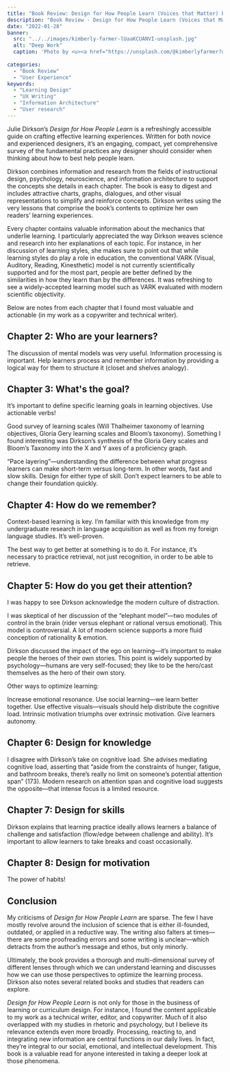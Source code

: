 ```yaml
---
title: "Book Review: Design for How People Learn (Voices that Matter) by Julie Dirkson"
description: "Book Review - Design for How People Learn (Voices that Matter)"
date: "2022-01-28"
banner:
  src: "../../images/kimberly-farmer-lUaaKCUANVI-unsplash.jpg"
  alt: "Deep Work"
  caption: 'Photo by <u><a href="https://unsplash.com/@kimberlyfarmer?utm_source=unsplash&utm_medium=referral&utm_content=creditCopyText">Kimberly Farmer</a></u>'
  
categories:
  - "Book Review"
  - "User Experience"
keywords:
  - "Learning Design"
  - "UX Writing"
  - "Information Architecture"
  - "User research"
---
```

Julie Dirkson’s *Design for How People Learn* is a refreshingly accessible guide on crafting effective learning experiences. Written for both novice and experienced designers, it’s an engaging, compact, yet comprehensive survey of the fundamental practices any designer should consider when thinking about how to best help people learn. 

Dirkson combines information and research from the fields of instructional design, psychology, neuroscience, and information architecture to support the concepts she details in each chapter. The book is easy to digest and includes attractive charts, graphs, dialogues, and other visual representations to simplify and reinforce concepts. Dirkson writes using the very lessons that comprise the book’s contents to optimize her own readers’ learning experiences.

Every chapter contains valuable information about the mechanics that underlie learning. I particularly appreciated the way Dirkson weaves science and research into her explanations of each topic. For instance, in her discussion of learning styles, she makes sure to point out that while learning styles do play a role in education, the conventional VARK (Visual, Auditory, Reading, Kinesthetic) model is not currently scientifically supported and for the most part, people are better defined by the similarities in how they learn than by the differences. It was refreshing to see a widely-accepted learning model such as VARK evaluated with modern scientific objectivity.

Below are notes from each chapter that I found most valuable and actionable (in my work as a copywriter and technical writer).

## Chapter 2: Who are your learners?

The discussion of mental models was very useful. Information processing is important. Help learners process and remember information by providing a logical way for them to structure it (closet and shelves analogy).

## Chapter 3: What's the goal?

It’s important to define specific learning goals in learning objectives. Use actionable verbs!

Good survey of learning scales (Will Thalheimer taxonomy of learning objectives, Gloria Gery learning scales and Bloom’s taxonomy). Something I found interesting was Dirkson’s synthesis of the Gloria Gery scales and Bloom’s Taxonomy into the X and Y axes of a proficiency graph.

“Pace layering”—understanding the difference between what progress learners can make short-term versus long-term. In other words, fast and slow skills. Design for either type of skill. Don’t expect learners to be able to change their foundation quickly.

## Chapter 4: How do we remember?

Context-based learning is key. I’m familiar with this knowledge from my undergraduate research in language acquisition as well as from my foreign language studies. It’s well-proven.

The best way to get better at something is to do it. For instance, it’s necessary to practice retrieval, not just recognition, in order to be able to retrieve.

## Chapter 5: How do you get their attention?

I was happy to see Dirkson acknowledge the modern culture of distraction.

I was skeptical of her discussion of the “elephant model”—two modules of control in the brain (rider versus elephant or rational versus emotional). This model is controversial. A lot of modern science supports a more fluid conception of rationality & emotion.

Dirkson discussed the impact of the ego on learning—it’s important to make people the heroes of their own stories. This point is widely supported by psychology—humans are very self-focused; they like to be the hero/cast themselves as the hero of their own story.

Other ways to optimize learning:

Increase emotional resonance.
Use social learning—we learn better together.
Use effective visuals—visuals should help distribute the cognitive load.
Intrinsic motivation triumphs over extrinsic motivation. Give learners autonomy.

## Chapter 6: Design for knowledge

I disagree with Dirkson’s take on cognitive load. She advises mediating cognitive load, asserting that “aside from the constraints of hunger, fatigue, and bathroom breaks, there’s really no limit on someone’s potential attention span” (173). Modern research on attention span and cognitive load suggests the opposite—that intense focus is a limited resource.

## Chapter 7: Design for skills

Dirkson explains that learning practice ideally allows learners a balance of challenge and satisfaction (flow/edge between challenge and ability). It’s important to allow learners to take breaks and coast occasionally.

## Chapter 8: Design for motivation

The power of habits!

## Conclusion

My criticisms of *Design for How People Learn* are sparse. The few I have mostly revolve around the inclusion of science that is either ill-founded, outdated, or applied in a reductive way. The writing also falters at times—there are some proofreading errors and some writing is unclear—which detracts from the author’s message and ethos, but only minorly.

Ultimately, the book provides a thorough and multi-dimensional survey of different lenses through which we can understand learning and discusses how we can use those perspectives to optimize the learning process. Dirkson also notes several related books and studies that readers can explore.

*Design for How People Learn* is not only for those in the business of learning or curriculum design. For instance, I found the content applicable to my work as a technical writer, editor, and copywriter. Much of it also overlapped with my studies in rhetoric and psychology, but I believe its relevance extends even more broadly. Processing, reacting to, and integrating new information are central functions in our daily lives. In fact, they’re integral to our social, emotional, and intellectual development. This book is a valuable read for anyone interested in taking a deeper look at those phenomena.
